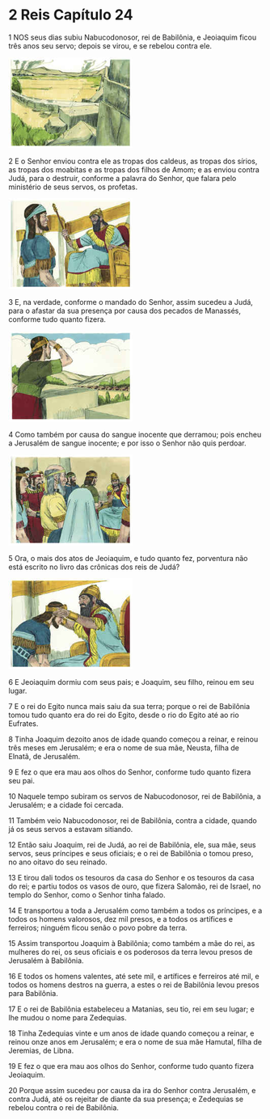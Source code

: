# 2 Reis Capítulo 24

1	NOS seus dias subiu Nabucodonosor, rei de Babilônia, e Jeoiaquim ficou três anos seu servo; depois se virou, e se rebelou contra ele.

![](.img/12_2Ki_24_01_RG.jpg)

2	E o Senhor enviou contra ele as tropas dos caldeus, as tropas dos sírios, as tropas dos moabitas e as tropas dos filhos de Amom; e as enviou contra Judá, para o destruir, conforme a palavra do Senhor, que falara pelo ministério de seus servos, os profetas.

![](.img/12_2Ki_24_02_RG.jpg)

3	E, na verdade, conforme o mandado do Senhor, assim sucedeu a Judá, para o afastar da sua presença por causa dos pecados de Manassés, conforme tudo quanto fizera.

![](.img/12_2Ki_24_03_RG.jpg)

4	Como também por causa do sangue inocente que derramou; pois encheu a Jerusalém de sangue inocente; e por isso o Senhor não quis perdoar.

![](.img/12_2Ki_24_04_RG.jpg)

5	Ora, o mais dos atos de Jeoiaquim, e tudo quanto fez, porventura não está escrito no livro das crônicas dos reis de Judá?

![](.img/12_2Ki_24_05_RG.jpg)

6	E Jeoiaquim dormiu com seus pais; e Joaquim, seu filho, reinou em seu lugar.

7	E o rei do Egito nunca mais saiu da sua terra; porque o rei de Babilônia tomou tudo quanto era do rei do Egito, desde o rio do Egito até ao rio Eufrates.

8	Tinha Joaquim dezoito anos de idade quando começou a reinar, e reinou três meses em Jerusalém; e era o nome de sua mãe, Neusta, filha de Elnatã, de Jerusalém.

9	E fez o que era mau aos olhos do Senhor, conforme tudo quanto fizera seu pai.

10	Naquele tempo subiram os servos de Nabucodonosor, rei de Babilônia, a Jerusalém; e a cidade foi cercada.

11	Também veio Nabucodonosor, rei de Babilônia, contra a cidade, quando já os seus servos a estavam sitiando.

12	Então saiu Joaquim, rei de Judá, ao rei de Babilônia, ele, sua mãe, seus servos, seus príncipes e seus oficiais; e o rei de Babilônia o tomou preso, no ano oitavo do seu reinado.

13	E tirou dali todos os tesouros da casa do Senhor e os tesouros da casa do rei; e partiu todos os vasos de ouro, que fizera Salomão, rei de Israel, no templo do Senhor, como o Senhor tinha falado.

14	E transportou a toda a Jerusalém como também a todos os príncipes, e a todos os homens valorosos, dez mil presos, e a todos os artífices e ferreiros; ninguém ficou senão o povo pobre da terra.

15	Assim transportou Joaquim à Babilônia; como também a mãe do rei, as mulheres do rei, os seus oficiais e os poderosos da terra levou presos de Jerusalém à Babilônia.

16	E todos os homens valentes, até sete mil, e artífices e ferreiros até mil, e todos os homens destros na guerra, a estes o rei de Babilônia levou presos para Babilônia.

17	E o rei de Babilônia estabeleceu a Matanias, seu tio, rei em seu lugar; e lhe mudou o nome para Zedequias.

18	Tinha Zedequias vinte e um anos de idade quando começou a reinar, e reinou onze anos em Jerusalém; e era o nome de sua mãe Hamutal, filha de Jeremias, de Libna.

19	E fez o que era mau aos olhos do Senhor, conforme tudo quanto fizera Jeoiaquim.

20	Porque assim sucedeu por causa da ira do Senhor contra Jerusalém, e contra Judá, até os rejeitar de diante da sua presença; e Zedequias se rebelou contra o rei de Babilônia.

